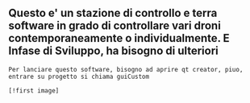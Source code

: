 ## Questo e' un stazione di controllo e terra software  in grado di controllare vari droni contemporaneamente o individualmente. E Infase di Sviluppo, ha bisogno di ulteriori

```
Per lanciare questo software, bisogno ad aprire qt creator, piuo, entrare su progetto si chiama guiCustom

[!first image]



```
